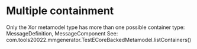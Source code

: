 # Multiple containment
Only the Xor metamodel type has more than one possible container type: MessageDefinition, MessageComponent
See: com.tools20022.mmgenerator.TestECoreBackedMetamodel.listContainers()
